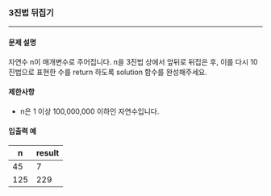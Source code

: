 ### 3진법 뒤집기

***

#### 문제 설명
자연수 n이 매개변수로 주어집니다. n을 3진법 상에서 앞뒤로 뒤집은 후, 이를 다시 10진법으로 표현한 수를 return 하도록 solution 함수를 완성해주세요.

#### 제한사항
- n은 1 이상 100,000,000 이하인 자연수입니다.

#### 입출력 예
| n   | result |
|-----|--------|
| 45  | 7      |
| 125 | 229    |
